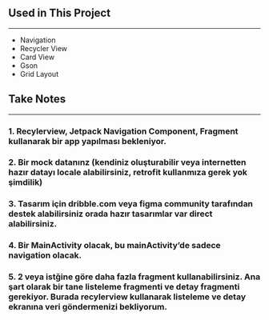 ## Used in This Project

---

- Navigation
- Recycler View
- Card View
- Gson
- Grid Layout

## Take Notes

---

### **1. Recylerview, Jetpack Navigation Component, Fragment kullanarak bir app yapılması bekleniyor.**

### **2. Bir mock datanınz (kendiniz oluşturabilir veya internetten hazır datayı locale alabilirsiniz, retrofit kullanmıza gerek yok şimdilik)**

### **3. Tasarım için dribble.com veya figma community tarafından destek alabilirsiniz orada hazır tasarımlar var direct alabilirsiniz.**

### **4. Bir MainActivity olacak, bu mainActivity’de sadece navigation olacak.**

### **5. 2 veya istğine göre daha fazla fragment kullanabilirsiniz. Ana şart olarak bir tane listeleme fragmenti ve detay fragmenti gerekiyor. Burada recylerview kullanarak listeleme ve detay ekranına veri göndermenizi bekliyorum.**
